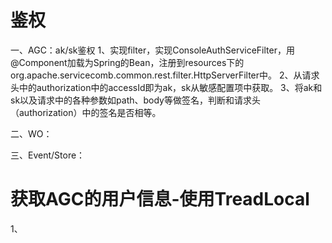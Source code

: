 # 鉴权
一、AGC：ak/sk鉴权
1、实现filter，实现ConsoleAuthServiceFilter，用@Component加载为Spring的Bean，注册到resources下的org.apache.servicecomb.common.rest.filter.HttpServerFilter中。
2、从请求头中的authorization中的accessId即为ak，sk从敏感配置项中获取。
3、将ak和sk以及请求中的各种参数如path、body等做签名，判断和请求头（authorization）中的签名是否相等。

二、WO：

三、Event/Store：

# 获取AGC的用户信息-使用TreadLocal
1、
